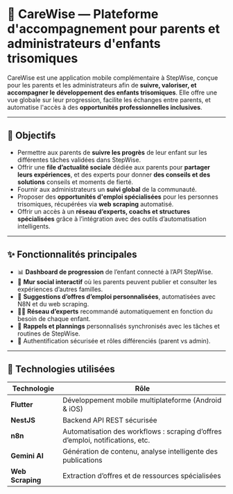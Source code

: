 # 📱 CareWise — Plateforme d'accompagnement pour parents et administrateurs d'enfants trisomiques

CareWise est une application mobile complémentaire à StepWise, conçue pour les parents et les administrateurs afin de **suivre, valoriser, et accompagner le développement des enfants trisomiques**. Elle offre une vue globale sur leur progression, facilite les échanges entre parents, et automatise l'accès à des **opportunités professionnelles inclusives**.

---

## 🎯 Objectifs

- Permettre aux parents de **suivre les progrès** de leur enfant sur les différentes tâches validées dans StepWise.
- Offrir une **file d’actualité sociale** dédiée aux parents   pour **partager leurs expériences**, et des experts pour donner **des conseils et des solutions**  conseils et moments de fierté.
- Fournir aux administrateurs un **suivi global** de la communauté.
- Proposer des **opportunités d'emploi spécialisées** pour les personnes trisomiques, récupérées via **web scraping** automatisé.
- Offrir un accès à un **réseau d’experts, coachs et structures spécialisées** grâce à l’intégration avec des outils d’automatisation intelligents.

---

## ✨ Fonctionnalités principales

- 📊 **Dashboard de progression** de l’enfant connecté à l’API StepWise.
- 📰 **Mur social interactif** où les parents peuvent publier et consulter les expériences d’autres familles.
- 🤖 **Suggestions d’offres d’emploi personnalisées**, automatisées avec N8N et du web scraping.
- 👨‍🏫 **Réseau d’experts** recommandé automatiquement en fonction du besoin de chaque enfant.
- 📅 **Rappels et plannings** personnalisés synchronisés avec les tâches et routines de StepWise.
- 🔐 Authentification sécurisée et rôles différenciés (parent vs admin).

---

## 🧠 Technologies utilisées

| Technologie     | Rôle                                                                            |
|-----------------|----------------------------------------------------------------------------------|
| **Flutter**     | Développement mobile multiplateforme (Android & iOS)                           |
| **NestJS**      | Backend API REST sécurisée                                                     |
| **n8n**         | Automatisation des workflows : scraping d’offres d’emploi, notifications, etc. |
| **Gemini AI**   | Génération de contenu, analyse intelligente des publications                   |
| **Web Scraping**| Extraction d’offres et de ressources spécialisées                              |



